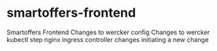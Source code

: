 # smartoffers-frontend
Smartoffers Frontend
Changes to wercker config
Changes to wercker kubectl step
nginx ingress controller changes
initiating a new change
